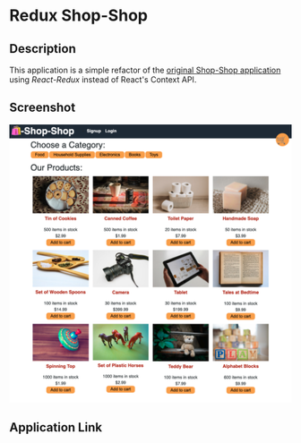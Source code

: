 # Redux Shop-Shop

## Description
This application is a simple refactor of the [original Shop-Shop application](https://github.com/OwaisIslam/shop-shop) using *React-Redux* instead of React's Context API.

## Screenshot
![webpage screenshot](./client/public/images/webpage-screenshot.png)

## Application Link